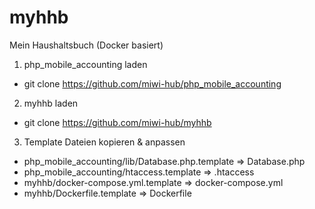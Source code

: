 # myhhb
Mein Haushaltsbuch (Docker basiert)


1) php_mobile_accounting laden 
- git clone https://github.com/miwi-hub/php_mobile_accounting

2) myhhb laden
- git clone https://github.com/miwi-hub/myhhb

3) Template Dateien kopieren & anpassen
- php_mobile_accounting/lib/Database.php.template => Database.php
- php_mobile_accounting/htaccess.template => .htaccess
- myhhb/docker-compose.yml.template => docker-compose.yml
- myhhb/Dockerfile.template => Dockerfile

